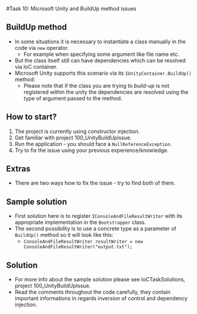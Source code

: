 #Task 10: Microsoft Unity and BuildUp method issues

## BuildUp method

* In some situations it is necessary to instantiate a class manually in the code via ```new``` operator.
  * For example when specifying some argument like file name etc.
* But the class itself still can have dependencies which can be resolved via IoC container.
* Microsoft Unity supports this scenario via its ```IUnityContainer.BuildUp()``` method:
  * Please note that if the class you are trying to *build-up* is not registered within the unity the dependencies are resolved using the type of argument passed to the method.

## How to start?

1. The project is currently using constructor injection.
2. Get familiar with project 100_UnityBuildUpIssue.
3. Run the application - you should face a ```NullReferenceException```.
4. Try to fix the issue using your previous experience/knowledge.

## Extras

* There are two ways how to fix the issue - try to find both of them.

## Sample solution

* First solution here is to register ```IConsoleAndFileResultWriter``` with its appropriate implementation in the ```Bootstrapper``` class.
* The second possibility is to use a concrete type as a parameter of ```BuildUp()``` method so it will look like this:
  * ```ConsoleAndFileResultWriter resultWriter = new ConsoleAndFileResultWriter("output.txt");```

## Solution

* For more info about the sample solution please see IoCTaskSolutions, project 100_UnityBuildUpIssue.
* Read the comments throughout the code carefully, they contain important informations in regards inversion of control and dependency injection.
